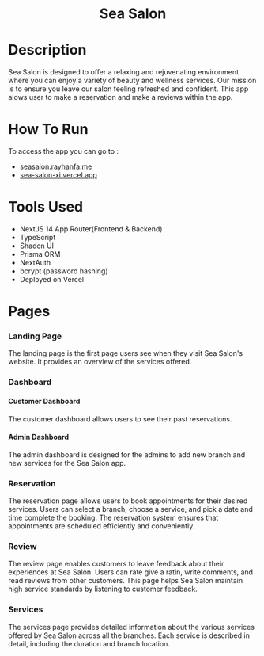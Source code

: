 <h1 align="center">Sea Salon</h1>

# Description
Sea Salon is designed to offer a relaxing and rejuvenating environment where you can enjoy a variety of beauty and wellness services. Our mission is to ensure you leave our salon feeling refreshed and confident. This app alows user to make a reservation and make a reviews within the app.

# How To Run
To access the app you can go to :
- [seasalon.rayhanfa.me](https://seasalon.rayhanfa.me/)
- [sea-salon-xi.vercel.app](https://sea-salon-xi.vercel.app/)

# Tools Used
- NextJS 14 App Router(Frontend & Backend)
- TypeScript
- Shadcn UI
- Prisma ORM
- NextAuth
- bcrypt (password hashing)
- Deployed on Vercel

# Pages

### Landing Page

The landing page is the first page users see when they visit Sea Salon's website. It provides an overview of the services offered.

### Dashboard

#### Customer Dashboard

The customer dashboard allows users to see their past reservations.

#### Admin Dashboard

The admin dashboard is designed for the admins to add new branch and new services for the Sea Salon app.

### Reservation

The reservation page allows users to book appointments for their desired services. Users can select a branch, choose a service, and pick a date and time complete the booking. The reservation system ensures that appointments are scheduled efficiently and conveniently.

### Review

The review page enables customers to leave feedback about their experiences at Sea Salon. Users can rate give a ratin, write comments, and read reviews from other customers. This page helps Sea Salon maintain high service standards by listening to customer feedback.

### Services

The services page provides detailed information about the various services offered by Sea Salon across all the branches. Each service is described in detail, including the duration and branch location.

